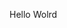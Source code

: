 Hello Wolrd





















































































































































































































































































































































































































































































































































































































































































































































































































































































































































































































































